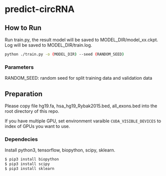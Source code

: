 # predict-circRNA

## How to Run
Run train.py, the result model will be saved to MODEL_DIR/model_xx.ckpt. Log will be saved to MODEL_DIR/train.log.
```bash
python ./train.py -o (MODEL_DIR) --seed (RANDOM_SEED)
```

### Parameters
RANDOM_SEED: random seed for split training data and validation data

## Preparation
Please copy file hg19.fa, hsa_hg19_Rybak2015.bed, all_exons.bed into the root directory of this repo.

If you have multiple GPU, set environment varaible `CUDA_VISIBLE_DEVICES` to index of GPUs you want to use.

### Dependecies
Install python3, tensorflow, biopython, scipy, sklearn.
```bash
$ pip3 install biopython
$ pip3 install scipy
$ pip3 install sklearn
```
